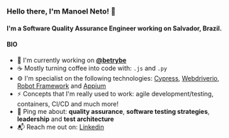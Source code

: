 ### Hello there, I'm Manoel Neto! 👋
#### I'm a Software Quality Assurance Engineer working on Salvador, Brazil.

#### BIO
- 🏢 I'm currently working on [**@betrybe**](https://www.betrybe.com/)
- ☕ Mostly turning coffee into code with: `.js` and `.py`
- ⚙️ I'm specialist on the following technologies: [Cypress](https://www.cypress.io/), [Webdriverio](https://webdriver.io/), [Robot Framework](https://robotframework.org/) and [Appium](https://appium.io/)
- ⚡️ Concepts that I'm really used to work: agile development/testing, containers, CI/CD and much more!
- 💭 Ping me about: **quality assurance**, **software testing strategies**, **leadership** and **test architecture**
- 📬 Reach me out on: [Linkedin](https://www.linkedin.com/in/manoel-neto/)
